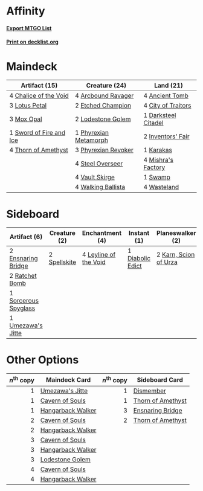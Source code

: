 # Affinity

#### [Export MTGO List](../collection/Affinity/Affinity.txt)
#### [Print on decklist.org](http://decklist.org/?deckmain=4%09Ancient%20Tomb%0A4%09Arcbound%20Ravager%0A4%09Chalice%20of%20the%20Void%0A4%09City%20of%20Traitors%0A1%09Darksteel%20Citadel%0A2%09Etched%20Champion%0A2%09Inventors'%20Fair%0A1%09Karakas%0A2%09Lodestone%20Golem%0A3%09Lotus%20Petal%0A4%09Mishra's%20Factory%0A3%09Mox%20Opal%0A1%09Phyrexian%20Metamorph%0A3%09Phyrexian%20Revoker%0A4%09Steel%20Overseer%0A1%09Swamp%0A1%09Sword%20of%20Fire%20and%20Ice%0A4%09Thorn%20of%20Amethyst%0A4%09Vault%20Skirge%0A4%09Walking%20Ballista%0A4%09Wasteland&deckside=1%09Diabolic%20Edict%0A2%09Ensnaring%20Bridge%0A2%09Karn,%20Scion%20of%20Urza%0A4%09Leyline%20of%20the%20Void%0A2%09Ratchet%20Bomb%0A1%09Sorcerous%20Spyglass%0A2%09Spellskite%0A1%09Umezawa's%20Jitte)
# Maindeck

|                                          Artifact (15)                                           |                                         Creature (24)                                          |                                          Land (21)                                           |
|--------------------------------------------------------------------------------------------------|------------------------------------------------------------------------------------------------|----------------------------------------------------------------------------------------------|
|4 [Chalice of the Void](http://gatherer.wizards.com/Pages/Card/Details.aspx?multiverseid=370411)  |4 [Arcbound Ravager](http://gatherer.wizards.com/Pages/Card/Details.aspx?multiverseid=370510)   |4 [Ancient Tomb](http://gatherer.wizards.com/Pages/Card/Details.aspx?multiverseid=382842)     |
|3 [Lotus Petal](http://gatherer.wizards.com/Pages/Card/Details.aspx?multiverseid=420602)          |2 [Etched Champion](http://gatherer.wizards.com/Pages/Card/Details.aspx?multiverseid=397710)    |4 [City of Traitors](http://gatherer.wizards.com/Pages/Card/Details.aspx?multiverseid=397543) |
|3 [Mox Opal](http://gatherer.wizards.com/Pages/Card/Details.aspx?multiverseid=397719)             |2 [Lodestone Golem](http://gatherer.wizards.com/Pages/Card/Details.aspx?multiverseid=397736)    |1 [Darksteel Citadel](http://gatherer.wizards.com/Pages/Card/Details.aspx?multiverseid=397853)|
|1 [Sword of Fire and Ice](http://gatherer.wizards.com/Pages/Card/Details.aspx?multiverseid=370471)|1 [Phyrexian Metamorph](http://gatherer.wizards.com/Pages/Card/Details.aspx?multiverseid=214375)|2 [Inventors' Fair](http://gatherer.wizards.com/Pages/Card/Details.aspx?multiverseid=417820)  |
|4 [Thorn of Amethyst](http://gatherer.wizards.com/Pages/Card/Details.aspx?multiverseid=140166)    |3 [Phyrexian Revoker](http://gatherer.wizards.com/Pages/Card/Details.aspx?multiverseid=220589)  |1 [Karakas](http://gatherer.wizards.com/Pages/Card/Details.aspx?multiverseid=201198)          |
|                                                                                                  |4 [Steel Overseer](http://gatherer.wizards.com/Pages/Card/Details.aspx?multiverseid=420614)     |4 [Mishra's Factory](http://gatherer.wizards.com/Pages/Card/Details.aspx?multiverseid=159114) |
|                                                                                                  |4 [Vault Skirge](http://gatherer.wizards.com/Pages/Card/Details.aspx?multiverseid=217984)       |1 [Swamp](http://gatherer.wizards.com/Pages/Card/Details.aspx?multiverseid=439603)            |
|                                                                                                  |4 [Walking Ballista](http://gatherer.wizards.com/Pages/Card/Details.aspx?multiverseid=423848)   |4 [Wasteland](http://gatherer.wizards.com/Pages/Card/Details.aspx?multiverseid=413790)        |


# Sideboard

|                                         Artifact (6)                                          |                                     Creature (2)                                      |                                        Enchantment (4)                                         |                                        Instant (1)                                        |                                        Planeswalker (2)                                        |
|-----------------------------------------------------------------------------------------------|---------------------------------------------------------------------------------------|------------------------------------------------------------------------------------------------|-------------------------------------------------------------------------------------------|------------------------------------------------------------------------------------------------|
|2 [Ensnaring Bridge](http://gatherer.wizards.com/Pages/Card/Details.aspx?multiverseid=442213)  |2 [Spellskite](http://gatherer.wizards.com/Pages/Card/Details.aspx?multiverseid=397743)|4 [Leyline of the Void](http://gatherer.wizards.com/Pages/Card/Details.aspx?multiverseid=205013)|1 [Diabolic Edict](http://gatherer.wizards.com/Pages/Card/Details.aspx?multiverseid=442074)|2 [Karn, Scion of Urza](http://gatherer.wizards.com/Pages/Card/Details.aspx?multiverseid=442889)|
|2 [Ratchet Bomb](http://gatherer.wizards.com/Pages/Card/Details.aspx?multiverseid=205482)      |                                                                                       |                                                                                                |                                                                                           |                                                                                                |
|1 [Sorcerous Spyglass](http://gatherer.wizards.com/Pages/Card/Details.aspx?multiverseid=435407)|                                                                                       |                                                                                                |                                                                                           |                                                                                                |
|1 [Umezawa's Jitte](http://gatherer.wizards.com/Pages/Card/Details.aspx?multiverseid=416756)   |                                                                                       |                                                                                                |                                                                                           |                                                                                                |


# Other Options

|*n*<sup>th</sup> copy|                                       Maindeck Card                                        |*n*<sup>th</sup> copy|                                       Sideboard Card                                       |
|--------------------:|--------------------------------------------------------------------------------------------|--------------------:|--------------------------------------------------------------------------------------------|
|                    1|[Umezawa's Jitte](http://gatherer.wizards.com/Pages/Card/Details.aspx?multiverseid=416756)  |                    1|[Dismember](http://gatherer.wizards.com/Pages/Card/Details.aspx?multiverseid=397830)        |
|                    1|[Cavern of Souls](http://gatherer.wizards.com/Pages/Card/Details.aspx?multiverseid=426057)  |                    1|[Thorn of Amethyst](http://gatherer.wizards.com/Pages/Card/Details.aspx?multiverseid=140166)|
|                    1|[Hangarback Walker](http://gatherer.wizards.com/Pages/Card/Details.aspx?multiverseid=420600)|                    3|[Ensnaring Bridge](http://gatherer.wizards.com/Pages/Card/Details.aspx?multiverseid=442213) |
|                    2|[Cavern of Souls](http://gatherer.wizards.com/Pages/Card/Details.aspx?multiverseid=426057)  |                    2|[Thorn of Amethyst](http://gatherer.wizards.com/Pages/Card/Details.aspx?multiverseid=140166)|
|                    2|[Hangarback Walker](http://gatherer.wizards.com/Pages/Card/Details.aspx?multiverseid=420600)|                     |                                                                                            |
|                    3|[Cavern of Souls](http://gatherer.wizards.com/Pages/Card/Details.aspx?multiverseid=426057)  |                     |                                                                                            |
|                    3|[Hangarback Walker](http://gatherer.wizards.com/Pages/Card/Details.aspx?multiverseid=420600)|                     |                                                                                            |
|                    3|[Lodestone Golem](http://gatherer.wizards.com/Pages/Card/Details.aspx?multiverseid=397736)  |                     |                                                                                            |
|                    4|[Cavern of Souls](http://gatherer.wizards.com/Pages/Card/Details.aspx?multiverseid=426057)  |                     |                                                                                            |
|                    4|[Hangarback Walker](http://gatherer.wizards.com/Pages/Card/Details.aspx?multiverseid=420600)|                     |                                                                                            |

